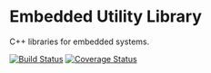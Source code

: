 # Embedded Utility Library
C++ libraries for embedded systems. 

[![Build Status](https://travis-ci.com/matgla/EmbeddedUtilityLibraries.svg?branch=master)](https://travis-ci.com/matgla/EmbeddedUtilityLibraries) [![Coverage Status](https://coveralls.io/repos/github/matgla/EmbeddedUtilityLibraries/badge.svg?branch=master)](https://coveralls.io/github/matgla/EmbeddedUtilityLibraries?branch=master)
